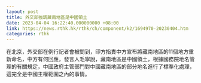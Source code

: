 ```yaml
---
layout: post
title: 外交部強調藏南地區是中國領土
date: 2023-04-04 16:22:40.000000000 +08:00
link: https://news.rthk.hk/rthk/ch/component/k2/1694970-20230404.htm
categories: rthk
---
```


在北京，外交部在例行記者會被問到，印方指責中方宣布將藏南地區的11個地方重新命名，中方有何回應，發言人毛寧說，藏南地區是中國領土，根據國務院地名管理的有關規定，中國政府主管部門對中國藏南地區的部分地名進行了標準化處理，這完全是中國主權範圍之內的事情。
